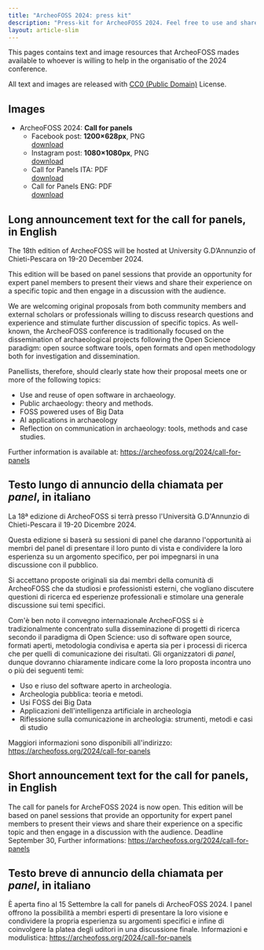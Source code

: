 ```yaml
---
title: "ArcheoFOSS 2024: press kit"
description: "Press-kit for ArcheoFOSS 2024. Feel free to use and share."
layout: article-slim
---
```


This pages contains text and image resources that ArcheoFOSS mades available to whoever is willing to help in the organisatio of the 2024 conference.

All text and images are released with [CC0 (Public Domain)](https://creativecommons.org/share-your-work/public-domain/cc0/) License.

## Images

- ArcheoFOSS 2024: **Call for panels**
    - Facebook post: **1200×628px**, PNG  
    [download](CfPanelsFB.png)
    - Instagram post: **1080×1080px**, PNG  
     [download](CfPanelsIG.png)
    - Call for Panels ITA: PDF  
     [download](cfPAnels_ita.pdf)
    - Call for Panels ENG: PDF  
    [download](cfPanels_eng.pdf)
      
## Long announcement text for the call for panels, in English

The 18th edition of ArcheoFOSS will be hosted at University G.D’Annunzio of Chieti-Pescara on 19-20 December 2024.

This edition will be based on panel sessions that provide an opportunity for expert panel members to present their views and share their experience on a specific topic and then engage in a discussion with the audience.

 We are welcoming original proposals from both community members and external scholars or professionals willing to discuss research questions and experience and stimulate further discussion of specific topics. As well-known, the ArcheoFOSS conference is traditionally focused on the dissemination of archaeological projects following the Open Science paradigm: open source software tools, open formats and open methodology both for investigation and dissemination. 

Panellists, therefore, should clearly state how their proposal meets one or more of the following topics:
- Use and reuse of open software in archaeology.
- Public archaeology: theory and methods.
- FOSS powered uses of Big Data
- AI applications in archaeology
- Reflection on communication in archaeology: tools, methods and case studies.

Further information is available at: https://archeofoss.org/2024/call-for-panels 

## Testo lungo di annuncio della chiamata per _panel_, in italiano

La 18ª edizione di ArcheoFOSS si terrà presso l'Università G.D'Annunzio di Chieti-Pescara il 19-20 Dicembre 2024.

Questa edizione si baserà su sessioni di panel che daranno l'opportunità ai membri del panel di presentare il loro punto di vista e condividere la loro esperienza su un argomento specifico, per poi impegnarsi in una discussione con il pubblico.

Si accettano proposte originali sia dai membri della comunità di ArcheoFOSS che da studiosi e professionisti esterni, che vogliano discutere questioni di ricerca ed esperienze professionali e stimolare una generale discussione sui temi specifici.

Com'è ben noto il convegno internazionale ArcheoFOSS si è tradizionalmente concentrato sulla disseminazione di progetti di ricerca secondo il paradigma di Open Science: uso di software open source, formati aperti, metodologia condivisa e aperta sia per i processi di ricerca che per quelli di comunicazione dei risultati. Gli organizzatori di _panel_, dunque dovranno chiaramente indicare come la loro proposta incontra uno o più dei seguenti temi:

- Uso e riuso del software aperto in archeologia.
- Archeologia pubblica: teoria e metodi.
- Usi FOSS dei Big Data
- Applicazioni dell'intelligenza artificiale in archeologia
- Riflessione sulla comunicazione in archeologia: strumenti, metodi e casi di studio

Maggiori informazioni sono disponibili all'indirizzo: https://archeofoss.org/2024/call-for-panels

## Short announcement text for the call for panels, in English

The call for panels for ArcheFOSS 2024 is now open. This edition will be based on panel sessions that provide an opportunity for expert panel members to present their views and share their experience on a specific topic and then engage in a discussion with the audience. Deadline September 30, Further informations: https://archeofoss.org/2024/call-for-panels

## Testo breve di annuncio della chiamata per _panel_, in italiano

È aperta fino al 15 Settembre la call for panels di ArcheoFOSS 2024. I panel offrono la possibilità a membri esperti di presentare la loro visione e condividere la propria esperienza su argomenti specifici e infine di coinvolgere la platea degli uditori in una discussione finale. Informazioni e modulistica: https://archeofoss.org/2024/call-for-panels

